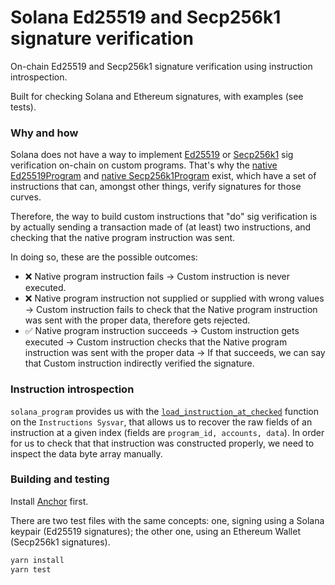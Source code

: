# Solana Ed25519 and Secp256k1 signature verification

On-chain Ed25519 and Secp256k1 signature verification using instruction introspection.

Built for checking Solana and Ethereum signatures, with examples (see tests).

### Why and how

Solana does not have a way to implement [Ed25519](https://ed25519.cr.yp.to/) or [Secp256k1](https://github.com/gavofyork/ethereum/blob/master/secp256k1/secp256k1.c) sig verification on-chain on custom programs. That's why the [native Ed25519Program](https://docs.solana.com/developing/runtime-facilities/programs#ed25519-program) and [native Secp256k1Program](https://docs.solana.com/es/developing/runtime-facilities/programs#secp256k1-program) exist, which have a set of instructions that can, amongst other things, verify signatures for those curves.

Therefore, the way to build custom instructions that "do" sig verification is by actually sending a transaction made of (at least) two instructions, and checking that the native program instruction was sent.

In doing so, these are the possible outcomes:

-   ❌ Native program instruction fails -> Custom instruction is never executed.
-   ❌ Native program instruction not supplied or supplied with wrong values -> Custom instruction fails to check that the Native program instruction was sent with the proper data, therefore gets rejected.
-   ✅ Native program instruction succeeds -> Custom instruction gets executed -> Custom instruction checks that the Native program instruction was sent with the proper data -> If that succeeds, we can say that Custom instruction indirectly verified the signature.

### Instruction introspection

`solana_program` provides us with the [`load_instruction_at_checked`](https://docs.rs/solana-program/latest/solana_program/sysvar/instructions/fn.load_instruction_at_checked.html) function on the `Instructions Sysvar`, that allows us to recover the raw fields of an instruction at a given index (fields are `program_id, accounts, data`).
In order for us to check that that instruction was constructed properly, we need to inspect the data byte array manually.

### Building and testing

Install [Anchor](https://project-serum.github.io/anchor/getting-started/installation.html) first.

There are two test files with the same concepts: one, signing using a Solana keypair (Ed25519 signatures); the other one, using an Ethereum Wallet (Secp256k1 signatures).

```bash
yarn install
yarn test
```
